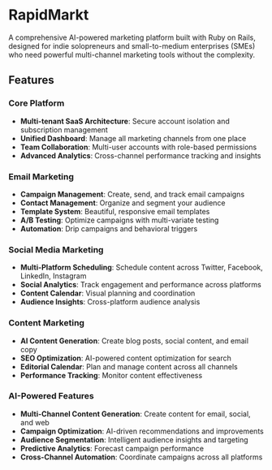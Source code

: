 # RapidMarkt

A comprehensive AI-powered marketing platform built with Ruby on Rails, designed for indie solopreneurs and small-to-medium enterprises (SMEs) who need powerful multi-channel marketing tools without the complexity.

## Features

### Core Platform
- **Multi-tenant SaaS Architecture**: Secure account isolation and subscription management
- **Unified Dashboard**: Manage all marketing channels from one place
- **Team Collaboration**: Multi-user accounts with role-based permissions
- **Advanced Analytics**: Cross-channel performance tracking and insights

### Email Marketing
- **Campaign Management**: Create, send, and track email campaigns
- **Contact Management**: Organize and segment your audience
- **Template System**: Beautiful, responsive email templates
- **A/B Testing**: Optimize campaigns with multi-variate testing
- **Automation**: Drip campaigns and behavioral triggers

### Social Media Marketing
- **Multi-Platform Scheduling**: Schedule content across Twitter, Facebook, LinkedIn, Instagram
- **Social Analytics**: Track engagement and performance across platforms
- **Content Calendar**: Visual planning and coordination
- **Audience Insights**: Cross-platform audience analysis

### Content Marketing
- **AI Content Generation**: Create blog posts, social content, and email copy
- **SEO Optimization**: AI-powered content optimization for search
- **Editorial Calendar**: Plan and manage content across all channels
- **Performance Tracking**: Monitor content effectiveness

### AI-Powered Features
- **Multi-Channel Content Generation**: Create content for email, social, and web
- **Campaign Optimization**: AI-driven recommendations and improvements
- **Audience Segmentation**: Intelligent audience insights and targeting
- **Predictive Analytics**: Forecast campaign performance
- **Cross-Channel Automation**: Coordinate campaigns across all platforms
